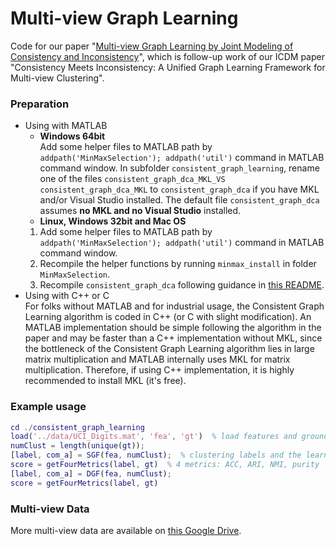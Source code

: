 # Multi-view Graph Learning
Code for our paper "[Multi-view Graph Learning by Joint Modeling of Consistency and Inconsistency](https://arxiv.org/abs/2008.10208)", which is follow-up work of our ICDM paper "Consistency Meets Inconsistency: A Unified Graph Learning Framework for Multi-view Clustering".


### Preparation
* Using with MATLAB
  * **Windows 64bit**  
  Add some helper files to MATLAB path by `addpath('MinMaxSelection'); addpath('util')` command in MATLAB command window. In subfolder `consistent_graph_learning`, rename one of the files `consistent_graph_dca_MKL_VS` `consistent_graph_dca_MKL` to `consistent_graph_dca` if you have MKL and/or Visual Studio installed. The default file `consistent_graph_dca` assumes **no MKL and no Visual Studio** installed.
  * **Linux, Windows 32bit and Mac OS**  
  1. Add some helper files to MATLAB path by `addpath('MinMaxSelection'); addpath('util')` command in MATLAB command window.
  1. Recompile the helper functions by running `minmax_install` in folder `MinMaxSelection`.
  1. Recompile `consistent_graph_dca` following guidance in [this README](https://github.com/youweiliang/Multi-view_Graph_Learning/tree/master/graph_learning_cpp).
* Using with C++ or C  
For folks without MATLAB and for industrial usage, the Consistent Graph Learning algorithm is coded in C++ (or C with slight modification). An MATLAB implementation should be simple following the algorithm in the paper and may be faster than a C++ implementation without MKL, since the bottleneck of the Consistent Graph Learning algorithm lies in large matrix multiplication and MATLAB internally uses MKL for matrix multiplication. Therefore, if using C++ implementation, it is highly recommended to install MKL (it's free).

### Example usage
```MATLAB
cd ./consistent_graph_learning
load('../data/UCI_Digits.mat', 'fea', 'gt')  % load features and ground truth
numClust = length(unique(gt)); 
[label, com_a] = SGF(fea, numClust);  % clustering labels and the learned consistent graph
score = getFourMetrics(label, gt)  % 4 metrics: ACC, ARI, NMI, purity
[label, com_a] = DGF(fea, numClust);
score = getFourMetrics(label, gt)
```

### Multi-view Data
More multi-view data are available on [this Google Drive](https://drive.google.com/drive/folders/1vzJ19eGy7sAyLTFtM4IWkKzZhFJsi134?usp=sharing "multi-view data").
